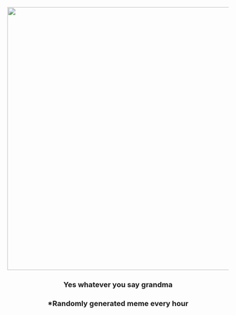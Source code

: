<p align="center">
        <img src="https://i.redd.it/e8gbcor86av91.jpg" width="600" height="600">
        </p>
        <h3 align="center">Yes whatever you say grandma</h3>
        <h3 align="center">*Randomly generated meme every hour</h3>
    